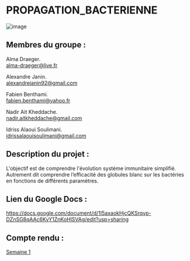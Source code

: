 # PROPAGATION_BACTERIENNE

![image](https://www.aquaportail.com/pictures1309/bacteria-bacteries-virus.jpg)


## Membres du groupe : ##

Alma Draeger.  
alma-draeger@live.fr

Alexandre Janin.  
alexandrejanin92@gmail.com

Fabien Benthami.  
fabien.benthami@yahoo.fr

Nadir Ait Kheddache.  
nadir.aitkheddache@gmail.com

Idriss Alaoui Soulimani.  
idrissalaouisoulimani@gmail.com



## Description du projet : ##

L'objectif est de comprendre l'évolution système immunitaire simplifié.
Autrement dit comprendre l’efficacité des globules blanc sur les bactéries en fonctions de différents paramètres.



## Lien du Google Docs : ##

<https://docs.google.com/document/d/1I5axaokHjcQKSrqvp-DZnSG8qAAc6KvY1ZnKoHlSVAg/edit?usp=sharing>


## Compte rendu : ##

[Semaine 1](https://are00dynamic-2018.github.io/PROPAGATION_BACTERIENNE/Semaine1)
